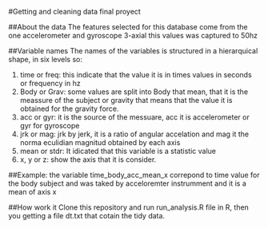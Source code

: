 #Getting and cleaning data final proyect

##About the data
The features selected for this database come from the one accelerometer and 
gyroscope 3-axial this values was captured to 50hz

##Variable names
The names of the variables is structured in a hierarquical shape, in six levels so:

1. time or freq: this indicate that the value it is in times values in seconds or frequency in hz
2. Body or Grav: some values are split into Body that mean, that it is the meassure of the subject or gravity
		that means that the value it is obtained for the gravity force.
3. acc or gyr: it is the source of the messuare, acc it is accelerometer or gyr for gyroscope
4. jrk or mag:  jrk by jerk, it is a ratio of angular accelation and mag it the norma eculidian magnitud obtained by each axis 
5. mean or stdr: It idicated that this variable is a statistic value
6. x, y or z: show the axis that it is consider.

##Example:
the variable time_body_acc_mean_x correpond to time value for the body subject and was taked by acceloremter instrumment and it is a mean of axis x

##How work it
Clone this repository and run run_analysis.R file in R, then you getting a file dt.txt that cotain the tidy data.